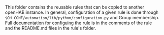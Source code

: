 This folder contains the reusable rules that can be copied to another openHAB instance.
In general, configuration of a given rule is done through `$OH_CONF/automation/lib/python/configuration.py` and Group membership.
Full documentation for configuing the rule is in the comments of the rule and the README.md files in the rule's folder.

